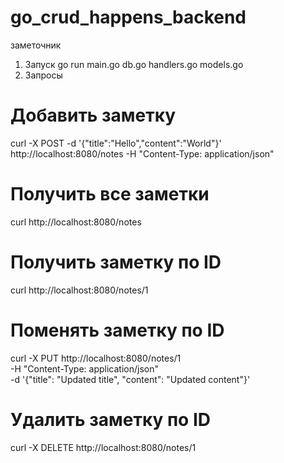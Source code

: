 # go_crud_happens_backend
заметочник
1. Запуск
go run main.go db.go handlers.go models.go
2. Запросы

# Добавить заметку
curl -X POST -d '{"title":"Hello","content":"World"}' http://localhost:8080/notes -H "Content-Type: application/json"

# Получить все заметки
curl http://localhost:8080/notes

# Получить заметку по ID
curl http://localhost:8080/notes/1

# Поменять заметку по ID
curl -X PUT http://localhost:8080/notes/1 \
     -H "Content-Type: application/json" \
     -d '{"title": "Updated title", "content": "Updated content"}'

# Удалить заметку по ID
curl -X DELETE http://localhost:8080/notes/1